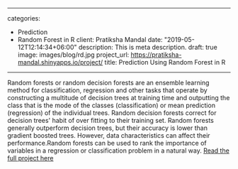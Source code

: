 
---
categories:
- Prediction
- Random Forest in R
client: Pratiksha Mandal
date: "2019-05-12T12:14:34+06:00"
description: This is meta description.
draft: true
image: images/blog/rd.jpg
project_url:  https://pratiksha-mandal.shinyapps.io/project/
title: Prediction Using Random Forest in R
---



Random forests or random decision forests are an ensemble learning method for classification, regression and other tasks that operate by constructing a multitude of decision trees at training time and outputting the class that is the mode of the classes (classification) or mean prediction (regression) of the individual trees. Random decision forests correct for decision trees' habit of over fitting to their training set. Random forests generally outperform decision trees, but their accuracy is lower than gradient boosted trees. However, data characteristics can affect their performance.Random forests can be used to rank the importance of variables in a regression or classification problem in a natural way.
[Read the full project here]( https://pratiksha-mandal.shinyapps.io/text/)



